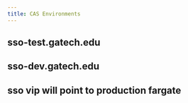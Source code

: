 ```yaml
---
title: CAS Environments
---
```


## sso-test.gatech.edu

## sso-dev.gatech.edu
## sso vip will point to production fargate
